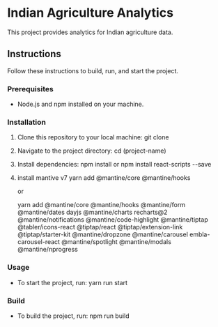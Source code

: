 # Indian Agriculture Analytics

This project provides analytics for Indian agriculture data.

## Instructions

Follow these instructions to build, run, and start the project.

### Prerequisites
- Node.js and npm installed on your machine.

### Installation
1. Clone this repository to your local machine:
git clone <repository-url>

2. Navigate to the project directory:
cd (project-name)

3. Install dependencies:
npm install 
or 
npm install react-scripts --save

4. install mantive v7
   yarn add @mantine/core @mantine/hooks

   or

   yarn add @mantine/core @mantine/hooks @mantine/form @mantine/dates dayjs @mantine/charts recharts@2 @mantine/notifications @mantine/code-highlight @mantine/tiptap @tabler/icons-react @tiptap/react @tiptap/extension-link @tiptap/starter-kit @mantine/dropzone @mantine/carousel embla-carousel-react @mantine/spotlight @mantine/modals @mantine/nprogress


### Usage
- To start the project, run:
   yarn run start

   
### Build
- To build the project, run:
   npm run build

